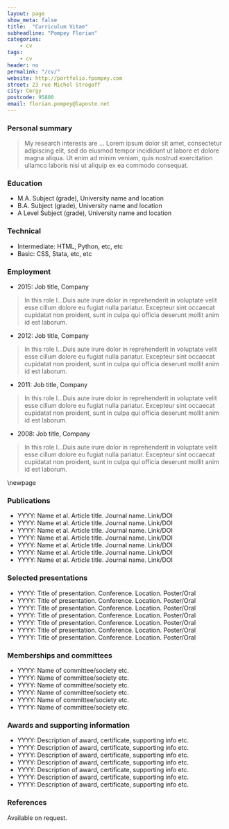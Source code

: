 ```yaml
---
layout: page
show_meta: false
title:  "Curriculum Vitae"
subheadline: "Pompey Florian"
categories:
    - cv
tags:
    - cv
header: no
permalink: "/cv/"
website: http://portfolio.fpompey.com
street: 23 rue Michel Strogoff
city: Cergy
postcode: 95800
email: florian.pompey@laposte.net
---
```


### Personal summary

> My research interests are ... Lorem ipsum dolor sit amet, consectetur adipiscing elit, sed do eiusmod tempor incididunt ut labore et dolore magna aliqua. Ut enim ad minim veniam, quis nostrud exercitation ullamco laboris nisi ut aliquip ex ea commodo consequat.

### Education 

- M.A.     Subject (grade), University name and location
- B.A.     Subject (grade), University name and location
- A Level  Subject (grade), University name and location

### Technical

- Intermediate: HTML, Python, etc, etc
- Basic: CSS, Stata, etc, etc

### Employment 

- 2015: Job title, Company

> In this role I...Duis aute irure dolor in reprehenderit in voluptate velit esse cillum dolore eu fugiat nulla pariatur. Excepteur sint occaecat cupidatat non proident, sunt in culpa qui officia deserunt mollit anim id est laborum.

- 2012: Job title, Company

> In this role I...Duis aute irure dolor in reprehenderit in voluptate velit esse cillum dolore eu fugiat nulla pariatur. Excepteur sint occaecat cupidatat non proident, sunt in culpa qui officia deserunt mollit anim id est laborum.

- 2011: Job title, Company

> In this role I...Duis aute irure dolor in reprehenderit in voluptate velit esse cillum dolore eu fugiat nulla pariatur. Excepteur sint occaecat cupidatat non proident, sunt in culpa qui officia deserunt mollit anim id est laborum.

- 2008: Job title, Company

> In this role I...Duis aute irure dolor in reprehenderit in voluptate velit esse cillum dolore eu fugiat nulla pariatur. Excepteur sint occaecat cupidatat non proident, sunt in culpa qui officia deserunt mollit anim id est laborum.

\newpage

### Publications

- YYYY: Name et al. Article title. Journal name. Link/DOI
- YYYY: Name et al. Article title. Journal name. Link/DOI
- YYYY: Name et al. Article title. Journal name. Link/DOI
- YYYY: Name et al. Article title. Journal name. Link/DOI
- YYYY: Name et al. Article title. Journal name. Link/DOI
- YYYY: Name et al. Article title. Journal name. Link/DOI
- YYYY: Name et al. Article title. Journal name. Link/DOI

### Selected presentations

- YYYY: Title of presentation. Conference. Location. Poster/Oral
- YYYY: Title of presentation. Conference. Location. Poster/Oral
- YYYY: Title of presentation. Conference. Location. Poster/Oral
- YYYY: Title of presentation. Conference. Location. Poster/Oral
- YYYY: Title of presentation. Conference. Location. Poster/Oral
- YYYY: Title of presentation. Conference. Location. Poster/Oral
- YYYY: Title of presentation. Conference. Location. Poster/Oral

### Memberships and committees

- YYYY: Name of committee/society etc.
- YYYY: Name of committee/society etc.
- YYYY: Name of committee/society etc.
- YYYY: Name of committee/society etc.
- YYYY: Name of committee/society etc.
- YYYY: Name of committee/society etc.

### Awards and supporting information

- YYYY: Description of award, certificate, supporting info etc.
- YYYY: Description of award, certificate, supporting info etc.
- YYYY: Description of award, certificate, supporting info etc.
- YYYY: Description of award, certificate, supporting info etc.
- YYYY: Description of award, certificate, supporting info etc.
- YYYY: Description of award, certificate, supporting info etc.
- YYYY: Description of award, certificate, supporting info etc.

### References

Available on request.






